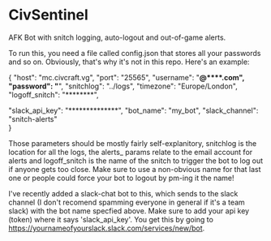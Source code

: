 # CivSentinel
AFK Bot with snitch logging, auto-logout and out-of-game alerts.

To run this, you need a file called config.json that stores all your passwords and so on. Obviously, that's why it's not in this repo. Here's an example:

{
  "host": "mc.civcraft.vg",
  "port": "25565",
  "username": "********@****.com",
  "password": "********",
  "snitchlog": "../logs",
  "timezone": "Europe/London",  
  "logoff_snitch": "********",
  
  "slack_api_key": "**************",
  "bot_name": "my_bot",
  "slack_channel": "snitch-alerts"  
}

Those parameters should be mostly fairly self-explanitory, snitchlog is the location for all the logs, the alerts_ params relate to the email account for alerts and logoff_snitch is the name of the snitch to trigger the bot to log out if anyone gets too close. Make sure to use a non-obvious name for that last one or people could force your bot to logout by pm-ing it the name!

I've recently added a slack-chat bot to this, which sends to the slack channel (I don't recomend spamming everyone in general if it's a team slack) with the bot name specfied above. Make sure to add your api key (token) where it says 'slack_api_key'. You get this by going to https://yournameofyourslack.slack.com/services/new/bot.